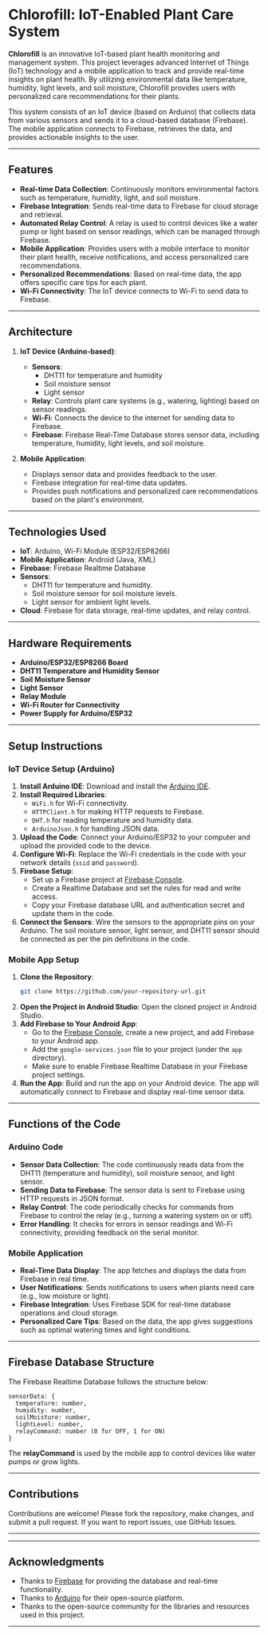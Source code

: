 

# Chlorofill: IoT-Enabled Plant Care System

**Chlorofill** is an innovative IoT-based plant health monitoring and management system. This project leverages advanced Internet of Things (IoT) technology and a mobile application to track and provide real-time insights on plant health. By utilizing environmental data like temperature, humidity, light levels, and soil moisture, Chlorofill provides users with personalized care recommendations for their plants.

This system consists of an IoT device (based on Arduino) that collects data from various sensors and sends it to a cloud-based database (Firebase). The mobile application connects to Firebase, retrieves the data, and provides actionable insights to the user.

---

## Features

- **Real-time Data Collection**: Continuously monitors environmental factors such as temperature, humidity, light, and soil moisture.
- **Firebase Integration**: Sends real-time data to Firebase for cloud storage and retrieval.
- **Automated Relay Control**: A relay is used to control devices like a water pump or light based on sensor readings, which can be managed through Firebase.
- **Mobile Application**: Provides users with a mobile interface to monitor their plant health, receive notifications, and access personalized care recommendations.
- **Personalized Recommendations**: Based on real-time data, the app offers specific care tips for each plant.
- **Wi-Fi Connectivity**: The IoT device connects to Wi-Fi to send data to Firebase.

---

## Architecture

1. **IoT Device (Arduino-based)**:
   - **Sensors**:
     - DHT11 for temperature and humidity
     - Soil moisture sensor
     - Light sensor
   - **Relay**: Controls plant care systems (e.g., watering, lighting) based on sensor readings.
   - **Wi-Fi**: Connects the device to the internet for sending data to Firebase.
   - **Firebase**: Firebase Real-Time Database stores sensor data, including temperature, humidity, light levels, and soil moisture.

2. **Mobile Application**:
   - Displays sensor data and provides feedback to the user.
   - Firebase integration for real-time data updates.
   - Provides push notifications and personalized care recommendations based on the plant's environment.

---

## Technologies Used

- **IoT**: Arduino, Wi-Fi Module (ESP32/ESP8266)
- **Mobile Application**: Android (Java, XML)
- **Firebase**: Firebase Realtime Database
- **Sensors**:
  - DHT11 for temperature and humidity.
  - Soil moisture sensor for soil moisture levels.
  - Light sensor for ambient light levels.
- **Cloud**: Firebase for data storage, real-time updates, and relay control.

---

## Hardware Requirements

- **Arduino/ESP32/ESP8266 Board**
- **DHT11 Temperature and Humidity Sensor**
- **Soil Moisture Sensor**
- **Light Sensor**
- **Relay Module**
- **Wi-Fi Router for Connectivity**
- **Power Supply for Arduino/ESP32**

---

## Setup Instructions

### IoT Device Setup (Arduino)

1. **Install Arduino IDE**: Download and install the [Arduino IDE](https://www.arduino.cc/en/software).
2. **Install Required Libraries**:
   - `WiFi.h` for Wi-Fi connectivity.
   - `HTTPClient.h` for making HTTP requests to Firebase.
   - `DHT.h` for reading temperature and humidity data.
   - `ArduinoJson.h` for handling JSON data.
3. **Upload the Code**: Connect your Arduino/ESP32 to your computer and upload the provided code to the device.
4. **Configure Wi-Fi**: Replace the Wi-Fi credentials in the code with your network details (`ssid` and `password`).
5. **Firebase Setup**:
   - Set up a Firebase project at [Firebase Console](https://console.firebase.google.com/).
   - Create a Realtime Database and set the rules for read and write access.
   - Copy your Firebase database URL and authentication secret and update them in the code.
6. **Connect the Sensors**: Wire the sensors to the appropriate pins on your Arduino. The soil moisture sensor, light sensor, and DHT11 sensor should be connected as per the pin definitions in the code.

### Mobile App Setup

1. **Clone the Repository**:
   ```bash
   git clone https://github.com/your-repository-url.git
   ```
2. **Open the Project in Android Studio**: Open the cloned project in Android Studio.
3. **Add Firebase to Your Android App**:
   - Go to the [Firebase Console](https://console.firebase.google.com/), create a new project, and add Firebase to your Android app.
   - Add the `google-services.json` file to your project (under the `app` directory).
   - Make sure to enable Firebase Realtime Database in your Firebase project settings.
4. **Run the App**: Build and run the app on your Android device. The app will automatically connect to Firebase and display real-time sensor data.

---

## Functions of the Code

### Arduino Code

- **Sensor Data Collection**: The code continuously reads data from the DHT11 (temperature and humidity), soil moisture sensor, and light sensor.
- **Sending Data to Firebase**: The sensor data is sent to Firebase using HTTP requests in JSON format.
- **Relay Control**: The code periodically checks for commands from Firebase to control the relay (e.g., turning a watering system on or off).
- **Error Handling**: It checks for errors in sensor readings and Wi-Fi connectivity, providing feedback on the serial monitor.

### Mobile Application

- **Real-Time Data Display**: The app fetches and displays the data from Firebase in real time.
- **User Notifications**: Sends notifications to users when plants need care (e.g., low moisture or light).
- **Firebase Integration**: Uses Firebase SDK for real-time database operations and cloud storage.
- **Personalized Care Tips**: Based on the data, the app gives suggestions such as optimal watering times and light conditions.

---

## Firebase Database Structure

The Firebase Realtime Database follows the structure below:

```
sensorData: {
  temperature: number,
  humidity: number,
  soilMoisture: number,
  lightLevel: number,
  relayCommand: number (0 for OFF, 1 for ON)
}
```

The **relayCommand** is used by the mobile app to control devices like water pumps or grow lights.

---

## Contributions

Contributions are welcome! Please fork the repository, make changes, and submit a pull request. If you want to report issues, use GitHub Issues.

---

---

## Acknowledgments

- Thanks to [Firebase](https://firebase.google.com/) for providing the database and real-time functionality.
- Thanks to [Arduino](https://www.arduino.cc/) for their open-source platform.
- Thanks to the open-source community for the libraries and resources used in this project.

---

